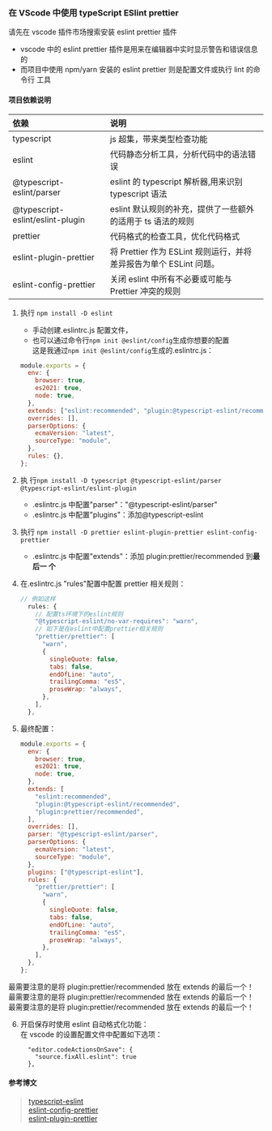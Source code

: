 ### 在 VScode 中使用 typeScript ESlint prettier

请先在 vscode 插件市场搜索安装 eslint prettier 插件

- vscode 中的 eslint prettier 插件是用来在编辑器中实时显示警告和错误信息的
- 而项目中使用 npm/yarn 安装的 eslint prettier 则是配置文件或执行 lint 的命令行
  工具

#### 项目依赖说明

| 依赖                             | 说明                                                               |
| :------------------------------- | :----------------------------------------------------------------- |
| typescript                       | js 超集，带来类型检查功能                                          |
| eslint                           | 代码静态分析工具，分析代码中的语法错误                             |
| @typescript-eslint/parser        | eslint 的 typescript 解析器,用来识别 typescript 语法               |
| @typescript-eslint/eslint-plugin | eslint 默认规则的补充，提供了一些额外的适用于 ts 语法的规则        |
| prettier                         | 代码格式的检查工具，优化代码格式                                   |
| eslint-plugin-prettier           | 将 Prettier 作为 ESLint 规则运行，并将差异报告为单个 ESLint 问题。 |
| eslint-config-prettier           | 关闭 eslint 中所有不必要或可能与 Prettier 冲突的规则               |

1. 执行 `npm install -D eslint`
   - 手动创建.eslintrc.js 配置文件，
   - 也可以通过命令行`npm init @eslint/config`生成你想要的配置  
     这是我通过`npm init @eslint/config`生成的.eslintrc.js：
   ```javascript
   module.exports = {
     env: {
       browser: true,
       es2021: true,
       node: true,
     },
     extends: ["eslint:recommended", "plugin:@typescript-eslint/recommended"],
     overrides: [],
     parserOptions: {
       ecmaVersion: "latest",
       sourceType: "module",
     },
     rules: {},
   };
   ```
2. 执
   行`npm install -D typescript @typescript-eslint/parser @typescript-eslint/eslint-plugin`
   - .eslintrc.js 中配置"parser"："@typescript-eslint/parser"
   - .eslintrc.js 中配置"plugins"：添加@typescript-eslint
3. 执行 `npm install -D prettier eslint-plugin-prettier eslint-config-prettier`
   - .eslintrc.js 中配置"extends"：添加 plugin:prettier/recommended 到**最后一
     个**
4. 在.eslintrc.js "rules"配置中配置 prettier 相关规则：

   ```javascript
   // 例如这样
     rules: {
       // 配置ts环境下的eslint规则
       "@typescript-eslint/no-var-requires": "warn",
       // 如下是在eslint中配置prettier相关规则
       "prettier/prettier": [
         "warn",
         {
           singleQuote: false,
           tabs: false,
           endOfLine: "auto",
           trailingComma: "es5",
           proseWrap: "always",
         },
       ],
     },
   ```

5. 最终配置：

   ```javascript
   module.exports = {
     env: {
       browser: true,
       es2021: true,
       node: true,
     },
     extends: [
       "eslint:recommended",
       "plugin:@typescript-eslint/recommended",
       "plugin:prettier/recommended",
     ],
     overrides: [],
     parser: "@typescript-eslint/parser",
     parserOptions: {
       ecmaVersion: "latest",
       sourceType: "module",
     },
     plugins: ["@typescript-eslint"],
     rules: {
       "prettier/prettier": [
         "warn",
         {
           singleQuote: false,
           tabs: false,
           endOfLine: "auto",
           trailingComma: "es5",
           proseWrap: "always",
         },
       ],
     },
   };
   ```

最需要注意的是将 plugin:prettier/recommended 放在 extends 的最后一个！  
最需要注意的是将 plugin:prettier/recommended 放在 extends 的最后一个！  
最需要注意的是将 plugin:prettier/recommended 放在 extends 的最后一个！

6. 开启保存时使用 eslint 自动格式化功能：  
   在 vscode 的设置配置文件中配置如下选项：

   ```javascripton
     "editor.codeActionsOnSave": {
       "source.fixAll.eslint": true
     },
   ```

#### 参考博文

> [typescript-eslint](https://typescript-eslint.io/docs/)  
> [eslint-config-prettier](https://github.com/prettier/eslint-config-prettier)  
> [eslint-plugin-prettier](https://github.com/prettier/eslint-plugin-prettier)
